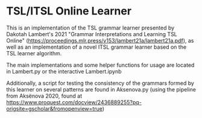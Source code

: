 # TSL/ITSL Online Learner

This is an implementation of the TSL grammar learner presented by Dakotah Lambert's 2021 "Grammar Interpretations and Learning TSL Online" (https://proceedings.mlr.press/v153/lambert21a/lambert21a.pdf),
as well as an implementation of a novel ITSL grammar learner based on the TSL learner algorithm.

The main implementations and some helper functions for usage are located in Lambert.py or the interactive Lambert.ipynb

Additionally, a script for testing the consistency of the grammars formed by this learner on several patterns are found in Aksenova.py (using the pipeline from Aksënova 2020, found at https://www.proquest.com/docview/2436889255?pq-origsite=gscholar&fromopenview=true)

